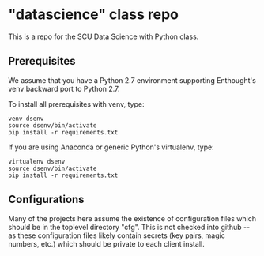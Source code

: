 # "datascience" class repo

This is a repo for the SCU Data Science with Python class.

## Prerequisites
We assume that you have a Python 2.7 environment supporting Enthought's
venv backward port to Python 2.7.

To install all prerequisites with venv, type:

```
venv dsenv
source dsenv/bin/activate
pip install -r requirements.txt
```

If you are using Anaconda or generic Python's virtualenv, type:

```
virtualenv dsenv
source dsenv/bin/activate
pip install -r requirements.txt
```


## Configurations
Many of the projects here assume the existence of configuration files
which should be in the toplevel directory "cfg".  This is not checked
into github -- as these configuration files likely contain secrets
(key pairs, magic numbers, etc.) which should be private to each
client install.
